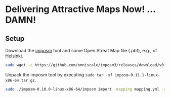 
# Delivering Attractive Maps Now! ... DAMN!

## Setup

Download the [imposm](https://imposm.org/docs/imposm3/latest/install.html) tool and some Open Streat Map file (.pbf), e.g., of [Helsinki](https://www.hsl.fi/en/hsl/open-data#open-street-map).

```bash
sudo wget -c https://github.com/omniscale/imposm3/releases/download/v0.11.1/imposm-0.11.1-linux-x86-64.tar.gz
```

Unpack the imposm tool by executing `sudo tar -xf imposm-0.11.1-linux-x86-64.tar.gz`.

```bash
sudo ./imposm-0.10.0-linux-x86-64/imposm import -mapping mapping.yml -read "Helsinki.osm.pbf" -overwritecache -write -connection postgis://simra:simra12345simra@localhost/simra
```
